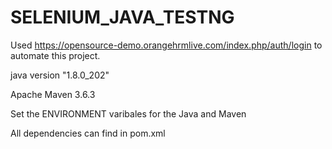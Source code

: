 # SELENIUM_JAVA_TESTNG

Used https://opensource-demo.orangehrmlive.com/index.php/auth/login to automate this project.

java version "1.8.0_202"

Apache Maven 3.6.3 

Set the ENVIRONMENT varibales for the Java and Maven

All dependencies can find in pom.xml
